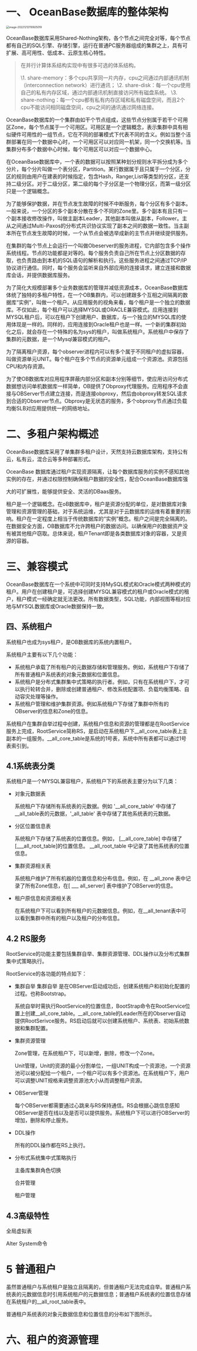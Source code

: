 

# 一、 OceanBase数据库的整体架构

<img src="/Users/zyw/Library/Application Support/typora-user-images/image-20221212110925019.png" alt="image-20221212110925019" style="zoom:50%;" />

OceanBase数据库采用Shared-Nothing架构，各个节点之间完全对等，每个节点都有自己的SQL引擎、存储引擎，运行在普通PC服务器组成的集群之上，具有可扩展、高可用性、低成本、云原生核心特性。

> 在并行计算体系结构实现中有很多可选的体系结构。
>
> \1. share-memory：多个cpu共享同一片内存，cpu之间通过内部通讯机制（interconnection network）进行通讯；
> \2. share-disk：每一个cpu使用自己的私有内存区域，通过内部通讯机制直接访问所有磁盘系统。
> \3. share-nothing：每一个cpu都有私有内存区域和私有磁盘空间，而且2个cpu不能访问相同磁盘空间，cpu之间的通讯通过网络连接。

OceanBase数据库的一个集群由如干个节点组成，这些节点分别属于若干个可用区Zone，每个节点属于一个可用区。可用区是一个逻辑概念，表示集群中具有相似硬件可用性的一组节点，它在不同的部署模式下代表不同的含义。例如当整个洁群部署在同一个数据中心时，一个可用区可以对应同一机架，同一个交换机等。当集群分布多个数据中心时候，每个可用区可以对应一个数据中心。



在OceanBase数据库中，一个表的数据可以按照某种划分规则水平拆分成为多个分片，每个分片叫做一个表分区，Partition。某行数据属于且只属于一个分区，分区的规则由用户在建表的时候指定，包含Hash，Ranger,List等类型的分区，还支持二级分区。对于二级分区，第二级的每个子分区是一个物理分区，而第一级分区只是一个逻辑概念。



为了能够保护数据，并在节点发生故障的时候不中断服务，每个分区有多个副本。一般来说，一个分区的多个副本分散在多个不同的Zone里。多个副本有且只有一个副本接收修改操作，叫做主副本Leader，其他副本叫做从副本，Follower。主从之间通过Multi-Paxos的分布式共识协议实现了副本之间的数据一致性。当主副本所在节点发生故障的时候，一个从节点会被选举成新的主节点并继续提供服务。



在集群的每个节点上会运行一个叫做Obeserver的服务进程，它内部包含多个操作系统线程。节点的功能都是对等的。每个服务负责自己所在节点上分区数据的存取，也负责路由到本机的SQL语句的解析和执行。这些服务进程之间通过TCP/IP协议进行通信。同时，每个服务会监听来自外部应用的连接请求，建立连接和数据库会话，并提供数据库服务。



为了简化大规模部署多个业务数据库的管理并减低资源成本，OceanBase数据库体统了独特的多租户特性，在一个OB集群内，可以创建跟多个互相之间隔离的数据库“实例”，叫做一个租户。从应用服务的视角来看，每个租户是一个独立的数据库。不仅如此，每个租户可以选择MYSQL或ORACLE兼容模式。应用连接到MYSQL租户后，可以在租户下创建用户、数据库，与一个独立的MYSQL库的使用体现是一样的。同样的，应用连接到Oracle租户也是一样。一个新的集群初始化之后，就会存在一个特殊的名为sys的租户，叫做系统租户。系统租户中保存了集群的元数据，是一个Mysql兼容模式的租户。



为了隔离租户资源，每个observer进程内可以有多个属于不同租户的虚拟容器，叫做资源单元UNIT。每个租户在多个节点的资源单元组成一个资源池。资源包括CPU和内存资源。

为了使OB数据库对应用程序屏蔽内部分区和副本分别等细节，使应用访问分布式数据想访问单机数据库一样简单，OB提供了Obproxy代理服务。应用程序不会直接与OBServer节点建立连接，而是连接obproxy，然后由obproxy转发SQL请求到合适的Observer节点。Obproxy是无状态的服务，多个obproxy节点通过负载均衡SLB对应用提供统一的网络地址。



# 二、多租户架构概述

OceanBase数据库采用了单集群多租户设计，天然支持云数据库架构，支持公有云，私有云，混合云等多种部署形式。

OceanBase 数据库通过租户实现资源隔离，让每个数据库服务的实例不感知其他实例的存在，并通过权限控制确保租户数据的安全性，配合OceanBase数据库强



大的可扩展性，能够提供安全、灵活的DBaas服务。

租户是一个逻辑概念。在oB数据库中，租户是资源分配的单位，是对数据库对象管理和资源管理的基础，对于系统运维，尤其是对于云数据库的运维有着重要的影响。租户在一定程度上相当于传统数据库的“实例”概念。租户之间是完全隔离的。在数据安全方面，OB数据库不允许跨租户的数据访问。以确保用户的数据资产没有被其他租户窃取。总体来说，租户Tenant即是各类数据库对象的容器，又是资源的容器。



# 三、兼容模式

OceanBase数据库在一个系统中可同时支持MySQL模式和Oracle模式两种模式的租户。用户在创建租户是，可选择创建MYSQL兼容模式的租户或Oracle模式的租户，租户模式一经确定就无法更改。所有数据类型，SQL功能，内部视图等相对应地与MYSQL数据库或Oracle数据保持一致。



## 四、系统租户

系统租户也成为sys租户，是OB数据库的系统内置租户。

系统租户主要有以下几个功能：

- 系统租户承载了所有租户的元数据存储和管理服务。例如，系统租户下存储了所有普通租户系统表的对象元数据和位置信息。
- 系统租户是分布式集群集中式策略的执行者。例如，只有在系统租户下，才可以执行轮转合并，删除或创建普通租户、修改系统配置项、负载均衡策略、自动容灾处理等操作。
- 系统租户管理和维护集群资源。例如系统租户下存储了集群中所有的OBserver的信息和Zone的信息。

系统租户在集群自举过程中创建，系统租户信息和资源的管理都是在RootService服务上完成，RootService简称RS，是启动在系统租户下__all_core_table表上主副本的一组服务。__all_core_table是系统的1号表，系统中所有表都可以通过1号表索引到。

## 4.1系统表分类

系统租户是一个MYSQL兼容租户，系统租户下的系统表主要分为以下几类：

- 对象元数据表

  系统租户下存储所有系统表的元数据。例如 '__all_core_table'  中存储了 __all_table表的元数据，'_all_table'  表中存储了其他系统表的元数据。

- 分区位置信息表

  系统租户下存储了系统表的位置信息。例如， [__all_core_table] 中存储了 [___all_root_table]的位置信息。 __all_root_table 中记录了其他系统表的位置信息。

- 集群资源相关表

  系统租户维护了所有机器的位置信息和分布信息。例如，在 __all_zone 表中记录了所有Zone信息，在[ ___ all_server] 表中维护了OBServer的信息。

- 租户原信息和资源相关表

  在系统租户下可以看到所有租户的元数据信息。例如，在__all_tenant表中可以看到集群中所有的租户以及租户的分布信息。

## 4.2 RS服务

RootService的功能主要包括集群自举、集群资源管理、DDL操作以及分布式集群集中式策略执行。

RootService的各功能的特点如下：

- 集群自举
  集群自举 是在OBServer启动成功后，创建系统租户和初始化配置的过程。也称Bootstrap。

  系统自举时需执行RootService的位置信息，BootStrap命令在RootService位置上创建__all_core_table。__all_core_table的Leader所在的Observer自动提供RootSerivce服务。RS启动后就可以创建系统租户、系统表、初始系统数据和集群配置。

- 集群资源管理

  Zone管理，在系统租户下，可以新增，删除，修改一个Zone。

  Unit管理，Unit的资源的最小分割单位，一组UNIT构成一个资源池，一个资源池可以被分配给一个租户，一个租户可以有多个资源池。在系统租户下，用户可以调整UNIT规格来调整资源池大小从而调整租户资源。

- OBServer管理

  每个OBServer都需要通过心跳来与RS保持通信。RS会根据心跳信息感知OBServer是否在线以及是否可以提供服务。系统租户下可以进行OBServer的增加，删除和停止服务。

- DDL操作

  所有的DDL操作都在RS上执行。

- 分布式系统集中式策略执行

  主备库集群角色切换

  合并管理

  租户管理

## 4.3高级特性

全局虚拟表

Alter System命令



# 5 普通租户

虽然普通租户与系统租户是独立且隔离的，但普通租户无法完成自举。普通租户系统表的元数据信息时引用系统租户的元数据信息；普通租户系统表的位置信息存储在系统租户的__all_root_table表中。

 

普通租户系统表的对象元数据信息和位置信息的分布如下图所示。



# 六、租户的资源管理